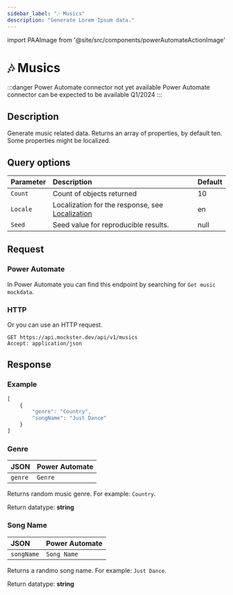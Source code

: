 ```yaml
---
sidebar_label: "🎶 Musics"
description: "Generate Lorem Ipsum data."
---
```


import PAAImage from '@site/src/components/powerAutomateActionImage'

# 🎶 Musics

:::danger Power Automate connector not yet available
Power Automate connector can be expected to be available Q1/2024
:::

## Description

Generate music related data. Returns an array of properties, by default ten. Some properties might be localized.

## Query options

|Parameter|Description|Default|
|---------|:---------|---------|
|`Count`| Count of objects returned | 10 |
|`Locale`| Localization for the response, see [Localization](./../localization) | en |
|`Seed` | Seed value for reproducible results. | null |

## Request

### Power Automate

In Power Automate you can find this endpoint by searching for `Get music mockdata`.

<PAAImage src="/img/musics-action.jpg" alt="Get music mockdata action" />

### HTTP

Or you can use an HTTP request.

```http title="HTTP"
GET https://api.mockster.dev/api/v1/musics
Accept: application/json  
```

## Response 

### Example 

```jsx title="JSON"
[
    {
        "genre": "Country",
        "songName": "Just Dance"
    }
]
```

### Genre

|JSON|Power Automate|
|:---------|:---------|
`genre`|`Genre`

Returns random music genre. For example: `Country`.

Return datatype: **string**

### Song Name

|JSON|Power Automate|
|:---------|:---------|
`songName`|`Song Name`

Returns a randmo song name. For example: `Just Dance`.

Return datatype: **string**
